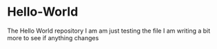 # Hello-World
The Hello World repository 
I am am just testing the file 
I am writing a bit more to see if anything changes

